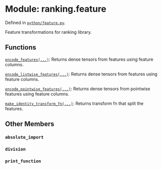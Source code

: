 <div itemscope itemtype="http://developers.google.com/ReferenceObject">
<meta itemprop="name" content="ranking.feature" />
<meta itemprop="path" content="Stable" />
<meta itemprop="property" content="absolute_import"/>
<meta itemprop="property" content="division"/>
<meta itemprop="property" content="print_function"/>
</div>

# Module: ranking.feature



Defined in [`python/feature.py`](https://github.com/tensorflow/ranking/tree/master/tensorflow_ranking/python/feature.py).

Feature transformations for ranking library.<!-- Placeholder for "Used in" -->



## Functions

[`encode_features(...)`](../ranking/feature/encode_features.md): Returns dense tensors from features using feature columns.

[`encode_listwise_features(...)`](../ranking/feature/encode_listwise_features.md): Returns dense tensors from features using feature columns.

[`encode_pointwise_features(...)`](../ranking/feature/encode_pointwise_features.md): Returns dense tensors from pointwise features using feature columns.

[`make_identity_transform_fn(...)`](../ranking/feature/make_identity_transform_fn.md): Returns transform fn that split the features.

## Other Members

<h3 id="absolute_import"><code>absolute_import</code></h3>

<h3 id="division"><code>division</code></h3>

<h3 id="print_function"><code>print_function</code></h3>

